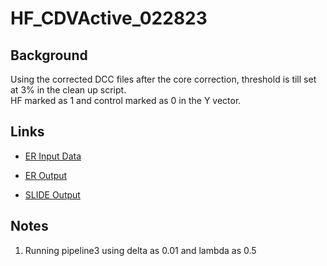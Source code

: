 # HF\_CDVActive\_022823

## Background
Using the corrected DCC files after the core correction, threshold is till set at 3% in the clean up script. <br>
HF marked as 1 and control marked as 0 in the Y vector. <br>

## Links
* [ER Input Data](https://pitt-my.sharepoint.com/personal/xiaoh_pitt_edu/_layouts/15/onedrive.aspx?id=%2Fpersonal%2Fxiaoh%5Fpitt%5Fedu%2FDocuments%2FMultiOmic%2FDutta%5FSpatial%2FER%5FSLIDE%2FHF%2FCdVActive%2F022823%2FData) 

* [ER Output]()

* [SLIDE Output]()

## Notes
1. Running pipeline3 using delta as 0.01 and lambda as 0.5

